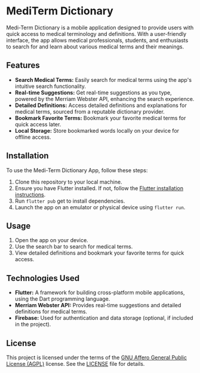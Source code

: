 # MediTerm Dictionary
Medi-Term Dictionary is a mobile application designed to provide users with quick access to medical terminology and definitions. With a user-friendly interface, the app allows medical professionals, students, and enthusiasts to search for and learn about various medical terms and their meanings.

## Features
* **Search Medical Terms:** Easily search for medical terms using the app's intuitive search functionality.
* **Real-time Suggestions:** Get real-time suggestions as you type, powered by the Merriam Webster API, enhancing the search experience.
* **Detailed Definitions:** Access detailed definitions and explanations for medical terms, sourced from a reputable dictionary provider.
* **Bookmark Favorite Terms:** Bookmark your favorite medical terms for quick access later.
* **Local Storage:** Store bookmarked words locally on your device for offline access.

## Installation
To use the Medi-Term Dictionary App, follow these steps:

1. Clone this repository to your local machine.
2. Ensure you have Flutter installed. If not, follow the [Flutter installation instructions](https://flutter.dev/docs/get-started/install).
3. Run ``` flutter pub ``` get to install dependencies.
4. Launch the app on an emulator or physical device using ``` flutter run ```.

## Usage
1. Open the app on your device.
2. Use the search bar to search for medical terms.
3. View detailed definitions and bookmark your favorite terms for quick access.

## Technologies Used
* **Flutter:** A framework for building cross-platform mobile applications, using the Dart programming language.
* **Merriam Webster API:** Provides real-time suggestions and detailed definitions for medical terms.
* **Firebase:** Used for authentication and data storage (optional, if included in the project).

## License
This project is licensed under the terms of the [GNU Affero General Public License (AGPL)](https://www.gnu.org/licenses/agpl-3.0.en.html) license. See the [LICENSE](LICENSE) file for details.
